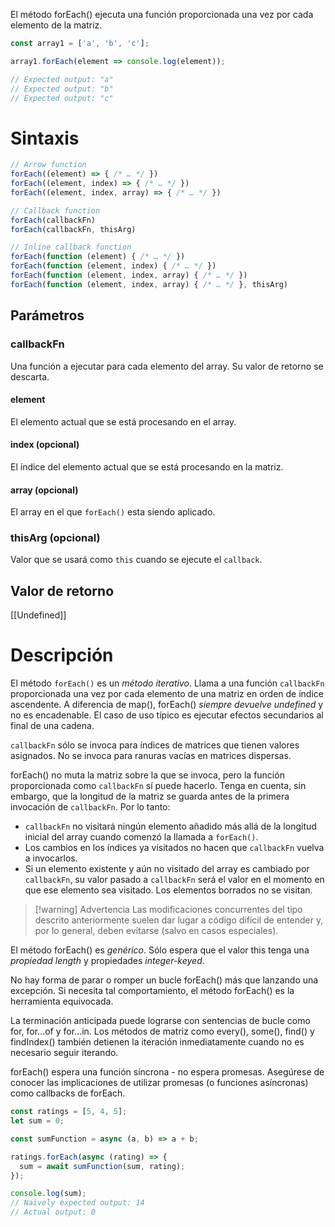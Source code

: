 El método forEach() ejecuta una función proporcionada una vez por cada elemento de la matriz.

```js
const array1 = ['a', 'b', 'c'];

array1.forEach(element => console.log(element));

// Expected output: "a"
// Expected output: "b"
// Expected output: "c"
```

# Sintaxis

```js
// Arrow function
forEach((element) => { /* … */ })
forEach((element, index) => { /* … */ })
forEach((element, index, array) => { /* … */ })

// Callback function
forEach(callbackFn)
forEach(callbackFn, thisArg)

// Inline callback function
forEach(function (element) { /* … */ })
forEach(function (element, index) { /* … */ })
forEach(function (element, index, array) { /* … */ })
forEach(function (element, index, array) { /* … */ }, thisArg)
```

## Parámetros

### callbackFn

Una función a ejecutar para cada elemento del array. Su valor de retorno se descarta.

#### element

El elemento actual que se está procesando en el array.

#### index (opcional)

El índice del elemento actual que se está procesando en la matriz.

#### array (opcional)

El array en el que `forEach()` esta siendo aplicado.

### thisArg (opcional)

Valor que se usará como `this` cuando se ejecute el `callback`.

## Valor de retorno

[[Undefined]]

# Descripción

El método `forEach()` es un _método iterativo_. Llama a una función `callbackFn` proporcionada una vez por cada elemento de una matriz en orden de índice ascendente. A diferencia de map(), forEach() _siempre devuelve undefined_ y no es encadenable. El caso de uso típico es ejecutar efectos secundarios al final de una cadena.

`callbackFn` sólo se invoca para índices de matrices que tienen valores asignados. No se invoca para ranuras vacías en matrices dispersas.

forEach() no muta la matriz sobre la que se invoca, pero la función proporcionada como `callbackFn` sí puede hacerlo. Tenga en cuenta, sin embargo, que la longitud de la matriz se guarda antes de la primera invocación de `callbackFn`. Por lo tanto:

- `callbackFn` no visitará ningún elemento añadido más allá de la longitud inicial del array cuando comenzó la llamada a `forEach()`.
- Los cambios en los índices ya visitados no hacen que `callbackFn` vuelva a invocarlos.
- Si un elemento existente y aún no visitado del array es cambiado por `callbackFn`, su valor pasado a `callbackFn` será el valor en el momento en que ese elemento sea visitado. Los elementos borrados no se visitan.

> [!warning] Advertencia 
> Las modificaciones concurrentes del tipo descrito anteriormente suelen dar lugar a código difícil de entender y, por lo general, deben evitarse (salvo en casos especiales).

El método forEach() es _genérico_. Sólo espera que el valor this tenga una _propiedad length_ y propiedades _integer-keyed_.

No hay forma de parar o romper un bucle forEach() más que lanzando una excepción. Si necesita tal comportamiento, el método forEach() es la herramienta equivocada.

La terminación anticipada puede lograrse con sentencias de bucle como for, for...of y for...in. Los métodos de matriz como every(), some(), find() y findIndex() también detienen la iteración inmediatamente cuando no es necesario seguir iterando.

forEach() espera una función síncrona - no espera promesas. Asegúrese de conocer las implicaciones de utilizar promesas (o funciones asíncronas) como callbacks de forEach.

```js
const ratings = [5, 4, 5];
let sum = 0;

const sumFunction = async (a, b) => a + b;

ratings.forEach(async (rating) => {
  sum = await sumFunction(sum, rating);
});

console.log(sum);
// Naively expected output: 14
// Actual output: 0
```
